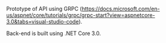 Prototype of API using GRPC (https://docs.microsoft.com/en-us/aspnet/core/tutorials/grpc/grpc-start?view=aspnetcore-3.0&tabs=visual-studio-code).

Back-end is built using .NET Core 3.0.